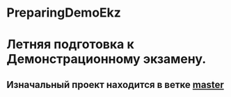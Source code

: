 # PreparingDemoEkz
<h1>Летняя подготовка к Демонстрационному экзамену.</h1>
<h2>Изначальный проект находится в ветке <a href="https://github.com/florichdev/PreparingDemoEkz/tree/master">master</a></h2>
